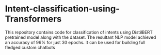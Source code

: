 # Intent-classification-using-Transformers
This repository contains code for classification of intents using DistilBERT pretrained model along with the dataset. The resultant NLP model achieved an accuracy of 96% for just 30 epochs. It can be used for building full fledged custom chatbots
